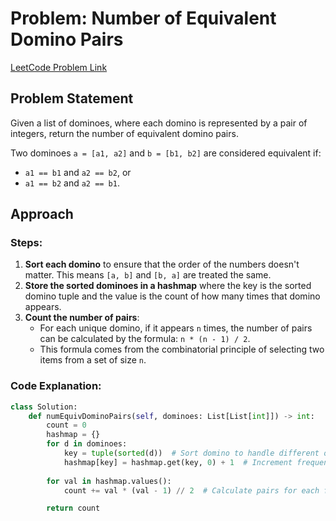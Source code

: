 # Problem: Number of Equivalent Domino Pairs
[LeetCode Problem Link](https://leetcode.com/problems/number-of-equivalent-domino-pairs)

## Problem Statement
Given a list of dominoes, where each domino is represented by a pair of integers, return the number of equivalent domino pairs.

Two dominoes `a = [a1, a2]` and `b = [b1, b2]` are considered equivalent if:
- `a1 == b1` and `a2 == b2`, or
- `a1 == b2` and `a2 == b1`.

## Approach

### Steps:
1. **Sort each domino** to ensure that the order of the numbers doesn't matter. This means `[a, b]` and `[b, a]` are treated the same.
2. **Store the sorted dominoes in a hashmap** where the key is the sorted domino tuple and the value is the count of how many times that domino appears.
3. **Count the number of pairs**:
   - For each unique domino, if it appears `n` times, the number of pairs can be calculated by the formula: `n * (n - 1) / 2`.
   - This formula comes from the combinatorial principle of selecting two items from a set of size `n`.

### Code Explanation:

```python
class Solution:
    def numEquivDominoPairs(self, dominoes: List[List[int]]) -> int:
        count = 0 
        hashmap = {}
        for d in dominoes:
            key = tuple(sorted(d))  # Sort domino to handle different orders
            hashmap[key] = hashmap.get(key, 0) + 1  # Increment frequency
        
        for val in hashmap.values():
            count += val * (val - 1) // 2  # Calculate pairs for each frequency

        return count
```